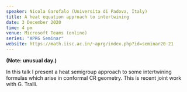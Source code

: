 ```yaml
---
speaker: Nicola Garofalo (Universita di Padova, Italy)
title: A heat equation approach to intertwining
date: 3 December 2020
time: 4 pm
venue: Microsoft Teams (online)
series: "APRG Seminar"
website: https://math.iisc.ac.in/~aprg/index.php?id=seminar20-21
---
```


**(Note: unusual day.)**

In this talk I present a heat semigroup approach to some intertwining formulas
which arise in conformal CR geometry. This is recent joint work with G. Tralli.
